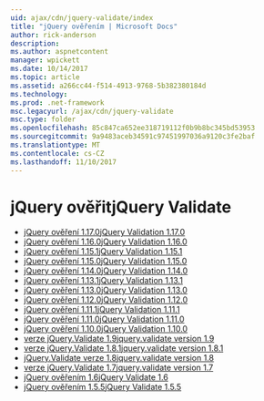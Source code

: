 ```yaml
---
uid: ajax/cdn/jquery-validate/index
title: "jQuery ověřením | Microsoft Docs"
author: rick-anderson
description: 
ms.author: aspnetcontent
manager: wpickett
ms.date: 10/14/2017
ms.topic: article
ms.assetid: a266cc44-f514-4913-9768-5b382380184d
ms.technology: 
ms.prod: .net-framework
msc.legacyurl: /ajax/cdn/jquery-validate
msc.type: folder
ms.openlocfilehash: 85c847ca652ee318719112f0b9b8bc345bd53953
ms.sourcegitcommit: 9a9483aceb34591c97451997036a9120c3fe2baf
ms.translationtype: MT
ms.contentlocale: cs-CZ
ms.lasthandoff: 11/10/2017
---
```

<a name="jquery-validate"></a><span data-ttu-id="363cc-102">jQuery ověřit</span><span class="sxs-lookup"><span data-stu-id="363cc-102">jQuery Validate</span></span>
====================
- [<span data-ttu-id="363cc-103">jQuery ověření 1.17.0</span><span class="sxs-lookup"><span data-stu-id="363cc-103">jQuery Validation 1.17.0</span></span>](cdnjqueryvalidate1170.md)
- [<span data-ttu-id="363cc-104">jQuery ověření 1.16.0</span><span class="sxs-lookup"><span data-stu-id="363cc-104">jQuery Validation 1.16.0</span></span>](cdnjqueryvalidate1160.md)
- [<span data-ttu-id="363cc-105">jQuery ověření 1.15.1</span><span class="sxs-lookup"><span data-stu-id="363cc-105">jQuery Validation 1.15.1</span></span>](cdnjqueryvalidate1151.md)
- [<span data-ttu-id="363cc-106">jQuery ověření 1.15.0</span><span class="sxs-lookup"><span data-stu-id="363cc-106">jQuery Validation 1.15.0</span></span>](cdnjqueryvalidate1150.md)
- [<span data-ttu-id="363cc-107">jQuery ověření 1.14.0</span><span class="sxs-lookup"><span data-stu-id="363cc-107">jQuery Validation 1.14.0</span></span>](cdnjqueryvalidate1140.md)
- [<span data-ttu-id="363cc-108">jQuery ověření 1.13.1</span><span class="sxs-lookup"><span data-stu-id="363cc-108">jQuery Validation 1.13.1</span></span>](cdnjqueryvalidate1131.md)
- [<span data-ttu-id="363cc-109">jQuery ověření 1.13.0</span><span class="sxs-lookup"><span data-stu-id="363cc-109">jQuery Validation 1.13.0</span></span>](cdnjqueryvalidate1130.md)
- [<span data-ttu-id="363cc-110">jQuery ověření 1.12.0</span><span class="sxs-lookup"><span data-stu-id="363cc-110">jQuery Validation 1.12.0</span></span>](cdnjqueryvalidate1120.md)
- [<span data-ttu-id="363cc-111">jQuery ověření 1.11.1</span><span class="sxs-lookup"><span data-stu-id="363cc-111">jQuery Validation 1.11.1</span></span>](cdnjqueryvalidate1111.md)
- [<span data-ttu-id="363cc-112">jQuery ověření 1.11.0</span><span class="sxs-lookup"><span data-stu-id="363cc-112">jQuery Validation 1.11.0</span></span>](cdnjqueryvalidate111.md)
- [<span data-ttu-id="363cc-113">jQuery ověření 1.10.0</span><span class="sxs-lookup"><span data-stu-id="363cc-113">jQuery Validation 1.10.0</span></span>](cdnjqueryvalidate110.md)
- [<span data-ttu-id="363cc-114">verze jQuery.Validate 1.9</span><span class="sxs-lookup"><span data-stu-id="363cc-114">jquery.validate version 1.9</span></span>](cdnjqueryvalidate19.md)
- [<span data-ttu-id="363cc-115">verze jQuery.Validate 1.8.1</span><span class="sxs-lookup"><span data-stu-id="363cc-115">jquery.validate version 1.8.1</span></span>](cdnjqueryvalidate181.md)
- [<span data-ttu-id="363cc-116">jQuery.Validate verze 1.8</span><span class="sxs-lookup"><span data-stu-id="363cc-116">jquery.validate version 1.8</span></span>](cdnjqueryvalidate18.md)
- [<span data-ttu-id="363cc-117">verze jQuery.Validate 1.7</span><span class="sxs-lookup"><span data-stu-id="363cc-117">jquery.validate version 1.7</span></span>](cdnjqueryvalidate17.md)
- [<span data-ttu-id="363cc-118">jQuery ověřením 1.6</span><span class="sxs-lookup"><span data-stu-id="363cc-118">jQuery Validate 1.6</span></span>](cdnjqueryvalidate16.md)
- [<span data-ttu-id="363cc-119">jQuery ověřením 1.5.5</span><span class="sxs-lookup"><span data-stu-id="363cc-119">jQuery Validate 1.5.5</span></span>](cdnjqueryvalidate155.md)
